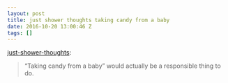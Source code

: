 ```yaml
---
layout: post
title: just shower thoughts taking candy from a baby
date: 2016-10-20 13:00:46 Z
tags: []
---
```

[just-shower-thoughts](http://just-shower-thoughts.tumblr.com/post/152059955359/taking-candy-from-a-baby-would-actually-be-a):

> “Taking candy from a baby” would actually be a responsible thing to do.
